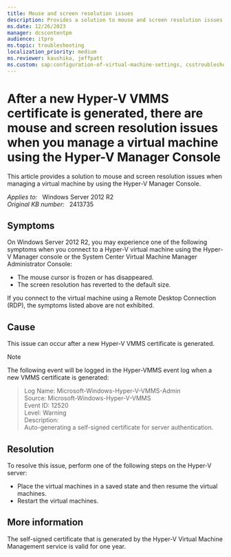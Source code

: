 ```yaml
---
title: Mouse and screen resolution issues
description: Provides a solution to mouse and screen resolution issues when managing a virtual machine using the Hyper-V Manager Console.
ms.date: 12/26/2023
manager: dcscontentpm
audience: itpro
ms.topic: troubleshooting
localization_priority: medium
ms.reviewer: kaushika, jeffpatt
ms.custom: sap:configuration-of-virtual-machine-settings, csstroubleshoot
---
```

# After a new Hyper-V VMMS certificate is generated, there are mouse and screen resolution issues when you manage a virtual machine using the Hyper-V Manager Console

This article provides a solution to mouse and screen resolution issues when managing a virtual machine by using the Hyper-V Manager Console.

_Applies to:_ &nbsp; Windows Server 2012 R2  
_Original KB number:_ &nbsp; 2413735

## Symptoms

On Windows Server 2012 R2, you may experience one of the following symptoms when you connect to a Hyper-V virtual machine using the Hyper-V Manager console or the System Center Virtual Machine Manager Administrator Console:

- The mouse cursor is frozen or has disappeared.
- The screen resolution has reverted to the default size.

If you connect to the virtual machine using a Remote Desktop Connection (RDP), the symptoms listed above are not exhibited.

## Cause

This issue can occur after a new Hyper-V VMMS certificate is generated.

> [!NOTE]
> The following event will be logged in the Hyper-VMMS event log when a new VMMS certificate is generated:

> Log Name: Microsoft-Windows-Hyper-V-VMMS-Admin  
Source: Microsoft-Windows-Hyper-V-VMMS  
Event ID: 12520  
Level: Warning  
Description:  
Auto-generating a self-signed certificate for server authentication.

## Resolution

To resolve this issue, perform one of the following steps on the Hyper-V server:

- Place the virtual machines in a saved state and then resume the virtual machines.
- Restart the virtual machines.

## More information

The self-signed certificate that is generated by the Hyper-V Virtual Machine Management service is valid for one year.
